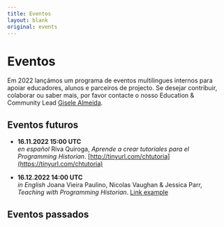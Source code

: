 ```yaml
---
title: Eventos
layout: blank
original: events
---
```


# Eventos

Em 2022 lançámos um programa de eventos multilingues internos para apoiar educadores, alunos e parceiros de projecto. 
Se desejar contribuir, colaborar ou saber mais, por favor contacte o nosso Education & Community Lead <a href="mailto:community@programminghistorian.org">Gisele Almeida</a>.

## Eventos futuros

* **16.11.2022 15:00 UTC**  
_en español_ Riva Quiroga, _Aprende a crear tutoriales para el Programming Historian_. [http://tinyurl.com/chtutoria](https://tinyurl.com/chtutoria) 

* **16.12.2022 14:00 UTC**  
_in English_ Joana Vieira Paulino, Nicolas Vaughan & Jessica Parr, _Teaching with Programming Historian_. [Link example](https://github.com/programminghistorian/jekyll/issues/2709)

## Eventos passados
